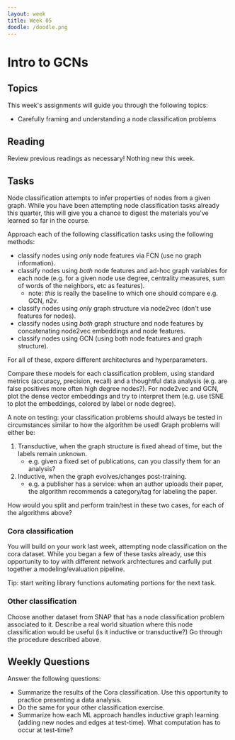 ```yaml
---
layout: week
title: Week 05
doodle: /doodle.png
---
```


# Intro to GCNs

## Topics

This week's assignments will guide you through the following topics:
* Carefully framing and understanding a node classification problems


## Reading

Review previous readings as necessary! Nothing new this week.

## Tasks

Node classification attempts to infer properties of nodes from a given
graph. While you have been attempting node classification tasks
already this quarter, this will give you a chance to digest the
materials you've learned so far in the course.

Approach each of the following classification tasks using the
following methods:
* classify nodes using *only* node features via FCN (use no graph
  information).
* classify nodes using *both* node features and ad-hoc graph variables
  for each node (e.g. for a given node use degree, centrality
  measures, sum of words of the neighbors, etc as features).
  - note: _this_ is really the baseline to which one should compare e.g. GCN, n2v.
* classify nodes using *only* graph structure via node2vec (don't use
  features for nodes).
* classify nodes using *both* graph structure and node features by
  concatenating node2vec embeddings and node features.
* classify nodes using GCN (using both node features and graph
  structure).
  
For all of these, expore different architectures and hyperparameters.
  
Compare these models for each classification problem, using standard
metrics (accuracy, precision, recall) and a thoughtful data analysis
(e.g. are false positives more often high degree nodes?). For node2vec
and GCN, plot the dense vector embeddings and try to interpret them
(e.g. use tSNE to plot the embeddings, colored by label or node
degree).

A note on testing: your classification problems should always be
tested in circumstances similar to how the algorithm be used! Graph
problems will either be:
1. Transductive, when the graph structure is fixed ahead of time, but
   the labels remain unknown.
   - e.g. given a fixed set of publications, can you classify them for
     an analysis?
2. Inductive, when the graph evolves/changes post-training.
   - e.g. a publisher has a service: when an author uploads their
     paper, the algorithm recommends a category/tag for labeling the
     paper.

How would you split and perform train/test in these two cases, for
each of the algorithms above?

### Cora classification

You will build on your work last week, attempting node
classification on the cora dataset. While you began a few of these tasks
already, use this opportunity to toy with different network
archtectures and carfully put together a modeling/evaluation
pipeline.

Tip: start writing library functions automating portions for the next
task.

### Other classification

Choose another dataset from SNAP that has a node classification
problem associated to it. Describe a real world situation where this
node classification would be useful (is it inductive or transductive?)
Go through the procedure described above.

## Weekly Questions

Answer the following questions:
* Summarize the results of the Cora classification. Use this
  opportunity to practice presenting a data analysis.
* Do the same for your other classification exercise.
* Summarize how each ML approach handles inductive graph
  learning (adding new nodes and edges at test-time). What computation
  has to occur at test-time?
  
